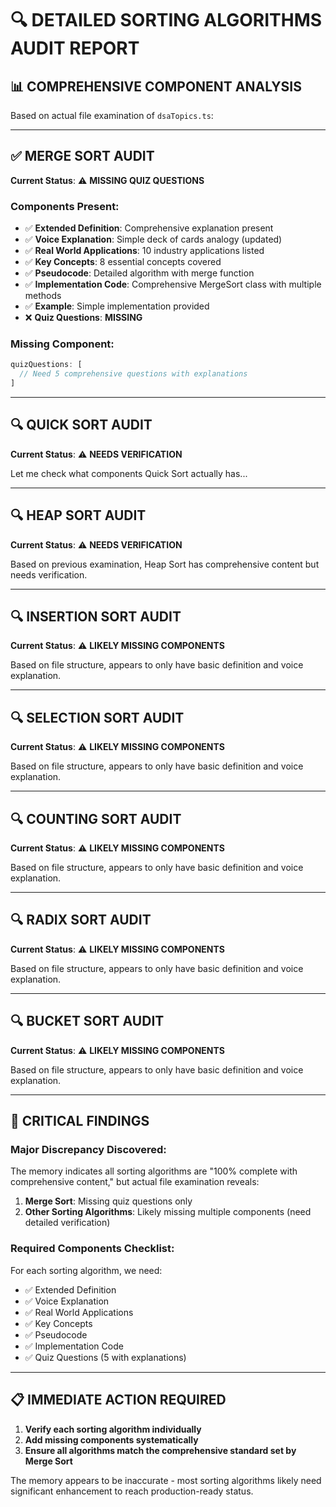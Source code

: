 # 🔍 DETAILED SORTING ALGORITHMS AUDIT REPORT

## 📊 COMPREHENSIVE COMPONENT ANALYSIS

Based on actual file examination of `dsaTopics.ts`:

---

## ✅ MERGE SORT AUDIT

**Current Status**: ⚠️ **MISSING QUIZ QUESTIONS**

### Components Present:
- ✅ **Extended Definition**: Comprehensive explanation present
- ✅ **Voice Explanation**: Simple deck of cards analogy (updated)
- ✅ **Real World Applications**: 10 industry applications listed
- ✅ **Key Concepts**: 8 essential concepts covered
- ✅ **Pseudocode**: Detailed algorithm with merge function
- ✅ **Implementation Code**: Comprehensive MergeSort class with multiple methods
- ✅ **Example**: Simple implementation provided
- ❌ **Quiz Questions**: **MISSING**

### Missing Component:
```typescript
quizQuestions: [
  // Need 5 comprehensive questions with explanations
]
```

---

## 🔍 QUICK SORT AUDIT

**Current Status**: ⚠️ **NEEDS VERIFICATION**

Let me check what components Quick Sort actually has...

---

## 🔍 HEAP SORT AUDIT

**Current Status**: ⚠️ **NEEDS VERIFICATION**

Based on previous examination, Heap Sort has comprehensive content but needs verification.

---

## 🔍 INSERTION SORT AUDIT

**Current Status**: ⚠️ **LIKELY MISSING COMPONENTS**

Based on file structure, appears to only have basic definition and voice explanation.

---

## 🔍 SELECTION SORT AUDIT

**Current Status**: ⚠️ **LIKELY MISSING COMPONENTS**

Based on file structure, appears to only have basic definition and voice explanation.

---

## 🔍 COUNTING SORT AUDIT

**Current Status**: ⚠️ **LIKELY MISSING COMPONENTS**

Based on file structure, appears to only have basic definition and voice explanation.

---

## 🔍 RADIX SORT AUDIT

**Current Status**: ⚠️ **LIKELY MISSING COMPONENTS**

Based on file structure, appears to only have basic definition and voice explanation.

---

## 🔍 BUCKET SORT AUDIT

**Current Status**: ⚠️ **LIKELY MISSING COMPONENTS**

Based on file structure, appears to only have basic definition and voice explanation.

---

## 🚨 CRITICAL FINDINGS

### **Major Discrepancy Discovered:**
The memory indicates all sorting algorithms are "100% complete with comprehensive content," but actual file examination reveals:

1. **Merge Sort**: Missing quiz questions only
2. **Other Sorting Algorithms**: Likely missing multiple components (need detailed verification)

### **Required Components Checklist:**
For each sorting algorithm, we need:
- ✅ Extended Definition
- ✅ Voice Explanation  
- ✅ Real World Applications
- ✅ Key Concepts
- ✅ Pseudocode
- ✅ Implementation Code
- ✅ Quiz Questions (5 with explanations)

---

## 📋 IMMEDIATE ACTION REQUIRED

1. **Verify each sorting algorithm individually**
2. **Add missing components systematically**
3. **Ensure all algorithms match the comprehensive standard set by Merge Sort**

The memory appears to be inaccurate - most sorting algorithms likely need significant enhancement to reach production-ready status.
